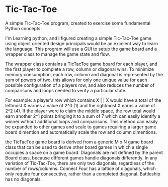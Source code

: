 # Tic-Tac-Toe
A simple Tic-Tac-Toe program, created to exercise some fundamental Python concepts.

  I'm Learning python, and I figured creating a simple Tic-Tac-Toe game using object oriented design principals would be an excelent way to learn the language.  This program will use a GUI to setup the game board and a wrapper class to manage the game state and flow.  

  The wrapper class contains a TicTacToe game board for each player, and the first player to complete a row, column or diagonal wins. To minimize memory consumption,  each row, column and diagonal is represented by the sum of powers of two.  this allows for only one unique value for each possible configuration of a players row, and also reduces the number of comparisons and loops needed to verify a particular state. 
    
  For example:  a player's row which contains X |  | X would have a total of the leftmost X earnes a value of 2^0 (1) and the rightmost X earns a value of 2^2 (4).     If the player were to claim the middle space, the row total would earn another 2^1 points bringing it to a sum of 7 which can easily identify a winner without         additional loops and comparisons. This method can easily be expanded to other games and scale to games requiring a larger game board dimention and automatically       scale the row and column dimentions.

  the TicTacToe game board is derived from a generic M x N game board class that can be used to derive other board games in which a single occupies a space on a game board.  Diagonals are not defined by the parent Board class, because different games handle diagonals differently.  In any variation of Tic-Tac-Toe,  there are only two diagonals, regardless of the number of rows/columns. Connect Four has a lattice of diagonals, which only require four consecutive, rather than a completed diagonal. Battleship has no diagonals.
